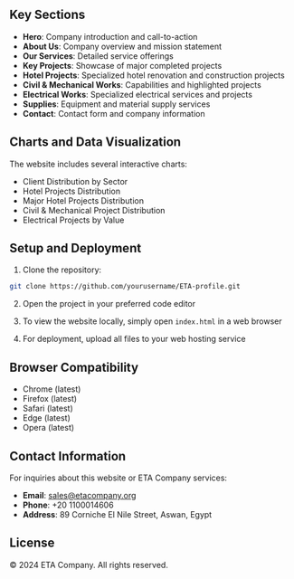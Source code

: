 ## Key Sections

- **Hero**: Company introduction and call-to-action
- **About Us**: Company overview and mission statement
- **Our Services**: Detailed service offerings
- **Key Projects**: Showcase of major completed projects
- **Hotel Projects**: Specialized hotel renovation and construction projects
- **Civil & Mechanical Works**: Capabilities and highlighted projects
- **Electrical Works**: Specialized electrical services and projects
- **Supplies**: Equipment and material supply services
- **Contact**: Contact form and company information

## Charts and Data Visualization

The website includes several interactive charts:
- Client Distribution by Sector
- Hotel Projects Distribution
- Major Hotel Projects Distribution
- Civil & Mechanical Project Distribution
- Electrical Projects by Value

## Setup and Deployment

1. Clone the repository:
```bash
git clone https://github.com/yourusername/ETA-profile.git
```

2. Open the project in your preferred code editor

3. To view the website locally, simply open `index.html` in a web browser

4. For deployment, upload all files to your web hosting service

## Browser Compatibility

- Chrome (latest)
- Firefox (latest)
- Safari (latest)
- Edge (latest)
- Opera (latest)

## Contact Information

For inquiries about this website or ETA Company services:

- **Email**: sales@etacompany.org
- **Phone**: +20 1100014606
- **Address**: 89 Corniche El Nile Street, Aswan, Egypt

## License

© 2024 ETA Company. All rights reserved.